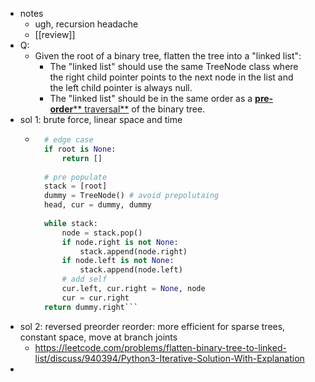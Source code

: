 - notes
    - ugh, recursion headache
    - [[review]]
- Q:
    - Given the root of a binary tree, flatten the tree into a "linked list":
        - The "linked list" should use the same TreeNode class where the right child pointer points to the next node in the list and the left child pointer is always null.
        - The "linked list" should be in the same order as a [**pre-order**** traversal**](https://en.wikipedia.org/wiki/Tree_traversal#Pre-order,_NLR) of the binary tree.
- sol 1: brute force, linear space and time
    - ```python
        # edge case
        if root is None:
            return []
        
        # pre populate
        stack = [root]
        dummy = TreeNode() # avoid prepolutaing
        head, cur = dummy, dummy
                
        while stack:
            node = stack.pop()
            if node.right is not None:
                stack.append(node.right)                
            if node.left is not None:
                stack.append(node.left)
            # add self
            cur.left, cur.right = None, node
            cur = cur.right
        return dummy.right```
- sol 2: reversed preorder reorder: more efficient for sparse trees, constant space, move at branch joints
    - https://leetcode.com/problems/flatten-binary-tree-to-linked-list/discuss/940394/Python3-Iterative-Solution-With-Explanation
- 
